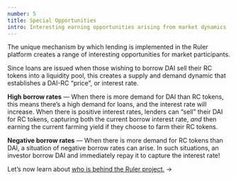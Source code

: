 ```yaml
---
number: 5
title: Special Opportunities
intro: Interesting earning opportunities arising from market dynamics
---
```


The unique mechanism by which lending is implemented in the Ruler platform creates a range of interesting opportunities for market participants.

Since loans are issued when those wishing to borrow DAI sell their RC tokens into a liquidity pool, this creates a supply and demand dynamic that establishes a DAI-RC “price”, or interest rate.

**High borrow rates** — When there is more demand for DAI than RC tokens, this means there’s a high demand for loans, and the interest rate will increase. When there is positive interest rates, lenders can “sell” their DAI for RC tokens, capturing both the current borrow interest rate, _and_ then earning the current farming yield if they choose to farm their RC tokens.

**Negative borrow rates** — When there is more demand for RC tokens than DAI, a situation of negative borrow rates can arise. In such situations, an investor borrow DAI and immediately repay it to capture the interest rate!

Let’s now learn about [who is behind the Ruler project.](/organization/) →